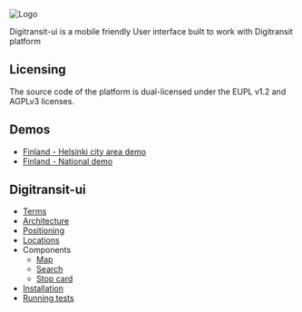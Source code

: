![Logo](https://raw.githubusercontent.com/wiki/HSLdevcom/digitransit/images/logo.png)

Digitransit-ui is a mobile friendly User interface built to work with Digitransit platform

## Licensing
The source code of the platform is dual-licensed under the EUPL v1.2 and AGPLv3 licenses.

## Demos
* [Finland - Helsinki city area demo](http://matka.hsl.fi/)
* [Finland - National demo](http://digitransit.fi/digitransit-ui/)

## Digitransit-ui 
* [Terms](docs/Terms.md)
* [Architecture](docs/Architecture.md)
* [Positioning](docs/Position.md)
* [Locations](docs/Location.md)
* Components
  * [Map](docs/Component-map.md)
  * [Search](docs/Component-search.md) 
  * [Stop card](docs/Component-stop-card.md)
* [Installation](docs/Installation.md)
* [Running tests](docs/Tests.md)